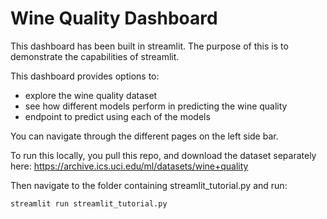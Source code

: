 # Wine Quality Dashboard

This dashboard has been built in streamlit. The purpose of this is to demonstrate the capabilities of streamlit.

This dashboard provides options to:
- explore the wine quality dataset
- see how different models perform in predicting the wine quality
- endpoint to predict using each of the models

You can navigate through the different pages on the left side bar.

To run this locally, you pull this repo, and download the dataset separately here:
https://archive.ics.uci.edu/ml/datasets/wine+quality

Then navigate to the folder containing streamlit_tutorial.py and run:

```
streamlit run streamlit_tutorial.py
```